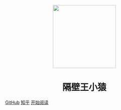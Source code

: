 <p align="center">
<img src="https://note.youdao.com/yws/api/personal/file/B00527B94B7E4B6C8EACCED9D81FDFB2?method=download&shareKey=963fe86c7d4d4015524b5ffca707aa7f" width="200" height="200"/>
</p>
<h1 align="center">隔壁王小猿</h1>

[GitHub](https://github.com/gbwxy)
[知乎](https://www.zhihu.com/people/wang-jun-96-9/posts)
[开始阅读](#隔壁王小猿的博客)




